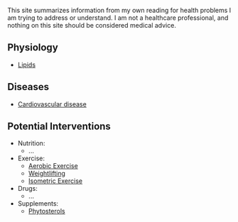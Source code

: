 ---
---

This site summarizes information from my own reading for health problems I am trying to address or understand.
I am not a healthcare professional, and nothing on this site should be considered medical advice.

## Physiology
* [Lipids](./physiology/lipids.md)

## Diseases
* [Cardiovascular disease](./diseases/cardiovascular-disease.html)

## Potential Interventions

* Nutrition:
  * ...
* Exercise:
  * [Aerobic Exercise](./interventions/exercise/aerobic-exercise.md)
  * [Weightlifting](./interventions/exercise/weightlifting.md)
  * [Isometric Exercise](./interventions/exercise/isometric-exercise.md)
* Drugs:
  * ...
* Supplements:
  * [Phytosterols](./interventions/supplements/phytosterols.md)

